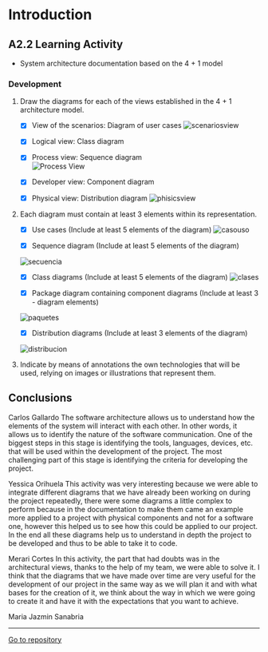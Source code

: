 # Introduction 
 
##  A2.2 Learning Activity
 
- System architecture documentation based on the 4 + 1 model
 
 
###  Development
 
1. Draw the diagrams for each of the views established in the 4 + 1 architecture model.
 
   - [x] View of the scenarios: Diagram of user cases
  ![scenariosview](https://raw.githubusercontent.com/Carlos-Gallardoo/AnalisisAvanzadoDeSoftware/8b9784622956e4617f4069b0338b39833b088fee/img/4%2B1%20view%20scenarios.svg)
    - [x] Logical view: Class diagram
 
    - [x] Process view: Sequence diagram  
![Process View](https://raw.githubusercontent.com/yessi-github/AnalisisAvanzado-2021/a3d39db4a64f5e98b300261b899a5fe8d7be6b00/DIAGRAMS/vistaProceso.svg)
 
    - [x] Developer view: Component diagram
 
    - [x] Physical view: Distribution diagram ![phisicsview](https://raw.githubusercontent.com/Carlos-Gallardoo/AnalisisAvanzadoDeSoftware/8b9784622956e4617f4069b0338b39833b088fee/img/4%2B1%20view%20physical.svg)
 
2. Each diagram must contain at least 3 elements within its representation.
 
 
    - [x] Use cases (Include at least 5 elements of the diagram)
    ![casouso](https://raw.githubusercontent.com/Carlos-Gallardoo/AnalisisAvanzadoDeSoftware/8968edf6cd84bec735f91da2f398e8bd72542792/img/Ingles%20UML%20Caso%20de%20uso.svg)
 
 
   - [x] Sequence diagram (Include at least 5 elements of the diagram)
 
   ![secuencia](https://raw.githubusercontent.com/Carlos-Gallardoo/AnalisisAvanzadoDeSoftware/8968edf6cd84bec735f91da2f398e8bd72542792/img/Ingles%20UML%20diagrama%20de%20secuencias%202.svg)
 
   - [x] Class diagrams (Include at least 5 elements of the diagram)
   ![clases](https://raw.githubusercontent.com/Carlos-Gallardoo/AnalisisAvanzadoDeSoftware/8968edf6cd84bec735f91da2f398e8bd72542792/img/Ingles%20UML%20Diagrama%20de%20clases.svg)
 
 
   - [x] Package diagram containing component diagrams (Include at least 3 - diagram elements)
 
   ![paquetes](https://raw.githubusercontent.com/Carlos-Gallardoo/AnalisisAvanzadoDeSoftware/1f43c6ad975ba1cfdca443446c8beda64110cb98/img/ingles%20Diagrama%20paquetes.svg)
 
   - [x] Distribution diagrams (Include at least 3 elements of the diagram)
 
   ![distribucion](https://raw.githubusercontent.com/Carlos-Gallardoo/AnalisisAvanzadoDeSoftware/8968edf6cd84bec735f91da2f398e8bd72542792/img/ingles%20UML%20Distribucion.svg)
 
 
3. Indicate by means of annotations the own technologies that will be used, relying on images or illustrations that represent them.
 
 
 
## Conclusions
 
Carlos Gallardo
The software architecture allows us to understand how the elements of the system will interact with each other. In other words, it allows us to identify the nature of the software communication. One of the biggest steps in this stage is identifying the tools, languages, devices, etc. that will be used within the development of the project. The most challenging part of this stage is identifying the criteria for developing the project.
 
Yessica Orihuela
This activity was very interesting because we were able to integrate different diagrams that we have already been working on during the project repeatedly, there were some diagrams a little complex to perform because in the documentation to make them came an example more applied to a project with physical components and not for a software one, however this helped us to see how this could be applied to our project.
In the end all these diagrams help us to understand in depth the project to be developed and thus to be able to take it to code.
 
 
Merari Cortes 
In this activity, the part that had doubts was in the architectural views, thanks to the help of my team, we were able to solve it. I think that the diagrams that we have made over time are very useful for the development of our project in the same way as we will plan it and with what bases for the creation of it, we think about the way in which we were going to create it and have it with the expectations that you want to achieve.
 
Maria Jazmin Sanabria
 
 
___
 
 
 
 [Go to repository]()
